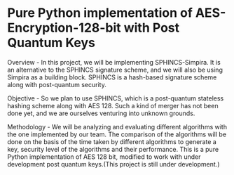 # Pure Python implementation of AES-Encryption-128-bit with Post Quantum Keys
Overview - In this project, we will be implementing SPHINCS-Simpira. It is an alternative to the SPHINCS signature scheme, and we will also be using Simpira as a building block. SPHINCS is a hash-based signature scheme along with post-quantum security.  

Objective - So we plan to use SPHINCS, which is a post-quantum stateless hashing scheme along with AES 128. Such a kind of merger has not been done yet, and we are ourselves venturing into unknown grounds. 

Methodology - We will be analyzing and evaluating different algorithms with the one implemented by our team. The comparison of the algorithms will be done on the basis of the time taken by different algorithms to generate a key, security level of the algorithms and their performance.
This is a pure Python implementation of AES 128 bit, modified to work with under development post quantum keys.(This project is still under development.)
